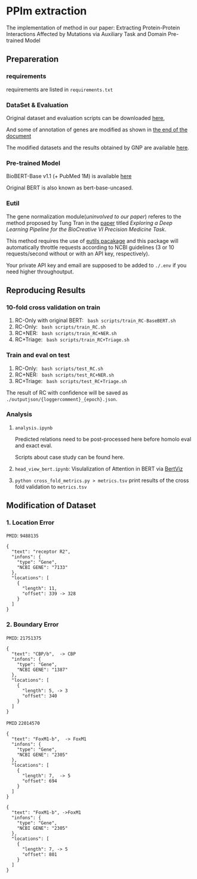 <!-- English | [简体中文](./README.zh.md) -->
# PPIm extraction 
The implementation of method in our paper:
Extracting Protein-Protein Interactions Affected by Mutations via Auxiliary Task and Domain Pre-trained Model
## Prepareration
### requirements
requirements are listed in `requirements.txt`
### DataSet & Evaluation
  Original dataset and evaluation scripts can be downloaded [here][bc6pm],

  And some of annotation of genes are modified as shown in <a href="#modi">the end of the document</a> 
  
  The modified datasets and the results obtained by GNP are available [here][data_oversea].
### Pre-trained Model
  BioBERT-Base v1.1 (+ PubMed 1M) is available [here][biobert]
 
  Original BERT is also known as bert-base-uncased.
### Eutil
  The gene normalization module(*uninvolved to our paper*) referes to the method proposed by Tung Tran in the [paper][workshop] titled *Exploring a Deep Learning Pipeline for the BioCreative VI Precision Medicine Task*. 

  This method requires the use of [eutils pacakage][eutil] and this package will automatically throttle requests according to NCBI guidelines (3 or 10 requests/second without or with an API key, respectively).
  
  Your private API key and email are supposed to be added to `./.env` if you need higher throughoutput.

## Reproducing Results
### 10-fold cross validation on train
1. RC-Only with original BERT: ` bash scripts/train_RC-BaseBERT.sh`
2. RC-Only: ` bash scripts/train_RC.sh`
3. RC+NER: ` bash scripts/train_RC+NER.sh`
4. RC+Triage: ` bash scripts/train_RC+Triage.sh`

### Train and eval on test
1. RC-Only: ` bash scripts/test_RC.sh`
2. RC+NER: ` bash scripts/test_RC+NER.sh`
3. RC+Triage: ` bash scripts/test_RC+Triage.sh`

The result of RC with confidence will be saved as `./outputjson/{loggercomment}_{epoch}.json`.

### Analysis
1. `analysis.ipynb`
   
    Predicted relations need to be post-processed here before homolo eval and exact eval.

    Scripts about case study can be found here. 
2. `head_view_bert.ipynb`: Visulalization of Attention in BERT via [BertViz][bertviz]
3. `python cross_fold_metrics.py > metrics.tsv`
    print results of the cross fold validation to `metrics.tsv`

## <span id='modi'/> Modification of Dataset
### 1. Location Error
`PMID`: `9488135`
```
{
  "text": "receptor R2", 
  "infons": {
    "type": "Gene", 
    "NCBI GENE": "7133"
  }, 
  "locations": [
    {
      "length": 11, 
      "offset": 339 -> 328
    }
  ]
}
```
### 2. Boundary Error

`PMID`: `21751375`
```
{
  "text": "CBP/b",  -> CBP
  "infons": {
    "type": "Gene", 
    "NCBI GENE": "1387"
  }, 
  "locations": [
    {
      "length": 5, -> 3
      "offset": 340 
    }
  ]
}
```
`PMID` `22014570`
```
{
  "text": "FoxM1-b",  -> FoxM1
  "infons": {
    "type": "Gene", 
    "NCBI GENE": "2305"
  },
  "locations": [
    {
      "length": 7,  -> 5
      "offset": 694
    }
  ]
}

{
  "text": "FoxM1-b", ->FoxM1
  "infons": {
    "type": "Gene", 
    "NCBI GENE": "2305"
  }, 
  "locations": [
    {
      "length": 7, -> 5 
      "offset": 801
    }
  ]
}
```
[bc6pm]: https://github.com/ncbi-nlp/BC6PM 
[data_oversea]: https://github.com/ncbi-nlp/BC6PM 
[workshop]: https://biocreative.bioinformatics.udel.edu/resources/publications/bcvi-proceedings/
[eutil]: https://pypi.org/project/eutils/
[biobert]: https://github.com/dmis-lab/biobert
[bertviz]: https://github.com/jessevig/bertviz
